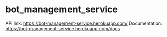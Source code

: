 # bot_management_service

API link:
https://bot-management-service.herokuapp.com/
Documentation:
https://bot-management-service.herokuapp.com/docs
